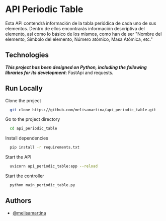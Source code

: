 
# API Periodic Table

Esta API contendrá información de la tabla periódica de cada uno de sus elementos. Dentro de ellos encontrarás información descriptiva del elemento, así como lo básico de los mismos, como han de ser "Nombre del elemento, Símbolo del elemento, Número atómico, Masa Atómica, etc."

## Technologies

**_This project has been designed on Python, including the following libraries for its development_**: FastApi and requests.    

## Run Locally

Clone the project

```bash
  git clone https://github.com/melisamartina/api_periodic_table.git
```

Go to the project directory

```bash
  cd api_periodic_table
```

Install dependencies

```bash
  pip install -r requirements.txt
```

Start the API

```bash
  uvicorn api_periodic_table:app --reload
```

Start the controller

```bash
  python main_periodic_table.py
```


## Authors

- [@melisamartina](https://github.com/melisamartina/)

